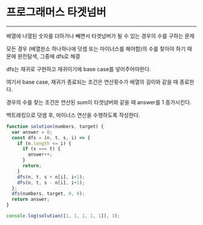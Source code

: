 # 프로그래머스 타겟넘버

---



배열에 나열된 숫자를 더하거나 빼면서 타겟넘버가 될 수 있는 경우의 수를 구하는 문제



모든 경우 (배열원소 하나하나에 덧셈 또는 마이너스를 해야함)의 수를 찾아야 하기 때문에 완전탐색, 그중에 dfs로 해결



dfs는 재귀로 구현하고 재귀이기에 base case를 넣어주어야한다.

여기서 base case, 재귀가 종료되는 조건은 연산횟수가 배열의 길이와 같을 때 종료한다.

경우의 수를 찾는 조건은 연산된 sum이 타겟넘버와 같을 때 answer를 1 증가시킨다.



백트래킹으로 덧셈 후, 마이너스 연산을 수행하도록 작성한다.



```js
function solution(numbers, target) {
  var answer = 0;
  const dfs = (n, t, s, i) => {
    if (n.length <= i) {
      if (s === t) {
        answer++;
      }
      return;
    }
    dfs(n, t, s + n[i], i+1);
    dfs(n, t, s - n[i], i+1);
  };
  dfs(numbers, target, 0, 0);
  return answer;
}

console.log(solution([1, 1, 1, 1, 1]), 3);

```

